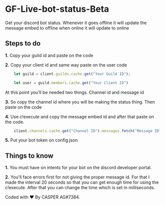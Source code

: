 # GF-Live-bot-status-Beta
Get your discord bot status. Whenever it goes offline it will update the message embed to offline when online it will update to online

## Steps to do

**1.** Copy your guild id and paste on the code

**2.** Copy your client id and same way paste on the user code
```js
    let guild = client.guilds.cache.get("Your Guild ID");

    let user = guild.members.cache.get("Your Client ID") 
```
At this point you'll be needed two things. Channel id and message id

**3.** So copy the channel id where you will be making the status thing. Then paste on the code

**4.** Use c!execute and copy the message embed id and after that paste on the code.
```js
    client.channels.cache.get("Channel ID").messages.fetch("Message ID").then(msg => {
```
**5.** Put your bot token on config.json

## Things to know

**1.** You must have on intents for your bot on the discord developer portal.

**2.** You'll face errors first for not giving the proper message id. For that I made the interval 20 seconds so that you can get enough time for using the c!execute. After that you can change the time which is set in milliseconds.


Coded with ❤️ By CASPER AG#7384.
